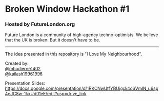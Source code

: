 # Broken Window Hackathon #1
### Hosted by FutureLondon.org
Future London is a community of high-agency techno-optimists. We believe that the UK is broken. But it doesn't have to be.

---


The idea presented in this repository is "I Love My Neighbourhood".

Created by:  
[@mhodierne1402](https://github.com/mhodierne1402)  
[@kailash19961996](https://github.com/kailash19961996)

Presentation Slides: https://docs.google.com/presentation/d/1RKCNwUtfYBUigck4c6VmIN_u6sp4eJC8w-1kxUd01eE/edit?usp=drive_link
